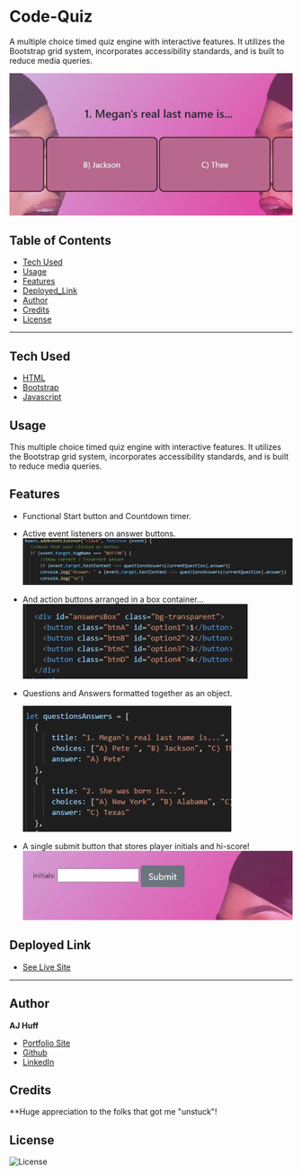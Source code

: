 # Code-Quiz

A multiple choice timed quiz engine with interactive features. It utilizes the Bootstrap grid system, incorporates accessibility standards, and is built to reduce media queries.

  ![play](assets/images/play.JPG)

## Table of Contents

* [Tech Used](#tech_used)
* [Usage](#usage)
* [Features](#features)
* [Deployed_Link](#deployed_link)
* [Author](#author)
* [Credits](#credits)
* [License](#license)

----

## Tech Used

* [HTML](https://developer.mozilla.org/en-US/docs/Web/HTML)
* [Bootstrap](https://getbootstrap.com/)
* [Javascript](https://developer.mozilla.org/en-US/docs/Web/JavaScript)

## Usage
 
 This multiple choice timed quiz engine with interactive features. It utilizes the Bootstrap grid system, incorporates accessibility standards, and is built to reduce media queries.

## Features

- Functional Start button and Countdown timer.

- Active event listeners on answer buttons.
  ![event_listener](assets\images\eventlistener.JPG)

- And action buttons arranged in a box container...
  ![boxes](assets/images/boxes.JPG)

- Questions and Answers formatted together as an object.

  ![object](assets/images/objects.JPG)

- A single submit button that stores player initials and hi-score!
  ![submit](assets/images/submit.JPG)

## Deployed Link

* [See Live Site](https://ajhuff7.github.io/Code-Quiz/)

---

## Author

**AJ Huff** 

- [Portfolio Site](#)
- [Github](https://github.com/ajhuff7)
- [LinkedIn](https://www.linkedin.com/in/aj-huff-7696b14b/)

## Credits

**Huge appreciation to the folks that got me "unstuck"!

## License

![License](https://img.shields.io/badge/License-MIT-brightgreen) 

